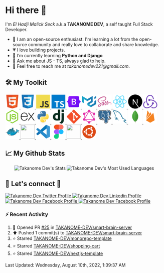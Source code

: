 # Hi there 👋

I'm _El Hadji Malick Seck_ a.k.a **TAKANOME DEV**, a self taught Full Stack Developer.

- 👯 I am an open-source enthusiast. I'm learning a lot from the open-source community and really love to collaborate and share knowledge.
- 💗 I love building projects.
- 🌱 I’m currently learning **Python and Django**
- 💬 Ask me about JS - TS, always glad to help.
- 📩 Feel free to reach me at _takanomedev221@gmail.com_.
<!-- <img align="right" src="https://github.com/TAKANOME-DEV/takanome-dev/blob/master/code.gif?raw=true" alt="GIF"  width="300" height="200" /> -->

## 🛠 My Toolkit

<p align="left">
 <a href="#">
    <img src="https://raw.githubusercontent.com/devicons/devicon/master/icons/html5/html5-original.svg" alt="" width="45" height="45" />
  </a>
 <a href="#">
    <img src="https://raw.githubusercontent.com/devicons/devicon/master/icons/css3/css3-original.svg" alt="" width="45" height="45" />
  </a>
 <a href="#">
    <img src="https://raw.githubusercontent.com/devicons/devicon/master/icons/javascript/javascript-original.svg" alt="" width="45" height="45" />
  </a>
  <a href="#">
    <img src="https://raw.githubusercontent.com/devicons/devicon/master/icons/typescript/typescript-original.svg" alt="" width="45" height="45" />
  </a>
  <a href="#">
    <img src="https://raw.githubusercontent.com/devicons/devicon/master/icons/bootstrap/bootstrap-original.svg" alt="" width="45" height="45" />
  </a>
  <a href="#">
    <img src="https://raw.githubusercontent.com/devicons/devicon/master/icons/materialui/materialui-original.svg" alt="" width="45" height="45" />
  </a>
  <a href="#">
    <img src="https://raw.githubusercontent.com/devicons/devicon/master/icons/sass/sass-original.svg" alt="" width="45" height="45" />
  </a>
  <a href="#">
    <img src="https://raw.githubusercontent.com/devicons/devicon/master/icons/react/react-original.svg" alt="" width="45" height="45" />
  </a>
  <a href="#">
    <img src="https://raw.githubusercontent.com/devicons/devicon/master/icons/nextjs/nextjs-original.svg" alt="" width="45" height="45" />
  </a>
  <a href="#">
    <img src="https://raw.githubusercontent.com/devicons/devicon/master/icons/redux/redux-original.svg" alt="" width="45" height="45" />
  </a>
  <a href="#">
    <img src="https://raw.githubusercontent.com/devicons/devicon/master/icons/nodejs/nodejs-original.svg" alt="" width="45" height="45" />
  </a>
  <a href="#">
    <img src="https://raw.githubusercontent.com/devicons/devicon/master/icons/express/express-original.svg" alt="" width="45" height="45" />
  </a>
  <a href="#">
    <img src="https://raw.githubusercontent.com/devicons/devicon/master/icons/python/python-original.svg" alt="" width="45" height="45" />
  </a>
  <a href="#">
    <img src="https://raw.githubusercontent.com/devicons/devicon/master/icons/django/django-plain.svg" alt="" width="45" height="45" />
  </a>
  <a href="#">
    <img src="https://raw.githubusercontent.com/devicons/devicon/master/icons/git/git-original.svg" alt="" width="45" height="45" />
  </a>
  <a href="#">
    <img src="https://raw.githubusercontent.com/devicons/devicon/master/icons/graphql/graphql-plain.svg" alt="" width="45" height="45" />
  </a>
  <a href="#">
    <img src="https://raw.githubusercontent.com/devicons/devicon/master/icons/postgresql/postgresql-original.svg" alt="" width="45" height="45" />
  </a>
  <a href="#">
    <img src="https://raw.githubusercontent.com/devicons/devicon/master/icons/mysql/mysql-original.svg" alt="" width="45" height="45" />
  </a>
  <a href="#">
    <img src="https://raw.githubusercontent.com/devicons/devicon/master/icons/mongodb/mongodb-original.svg" alt="" width="45" height="45" />
  </a>
  <a href="#">
    <img src="https://raw.githubusercontent.com/devicons/devicon/master/icons/firebase/firebase-plain.svg" alt="" width="45" height="45" />
  </a>
  <a href="#">
    <img src="https://raw.githubusercontent.com/devicons/devicon/master/icons/docker/docker-original.svg" alt="" width="45" height="45" />
  </a>
  <a href="#">
    <img src="https://upload.wikimedia.org/wikipedia/commons/3/35/Tux.svg" alt="" width="45" height="45" />
  </a>
  <a href="#">
    <img src="https://raw.githubusercontent.com/devicons/devicon/master/icons/vscode/vscode-original.svg" alt="" width="45" height="45" />
  </a>
  <a href="#">
    <img src="https://raw.githubusercontent.com/devicons/devicon/master/icons/figma/figma-original.svg" alt="" width="45" height="45" />
  </a>
  <a href="#">
    <img src="https://www.vectorlogo.zone/logos/getpostman/getpostman-icon.svg" alt="" width="45" height="45" />
  </a>
  <a href="#">
    <img src="https://raw.githubusercontent.com/devicons/devicon/master/icons/ubuntu/ubuntu-plain.svg" alt="" width="45" height="45" />
  </a>
</p>

## 📈 My Github Stats

<p align="center">
  <img width="54%" src="https://taka-github-readme-stats.vercel.app/api?username=takanome-dev&count_private=true&show_icons=true&theme=tokyonight" alt="Takanome Dev's Stats" />
  <img width="45%" src="https://taka-github-readme-stats.vercel.app/api/top-langs/?username=takanome-dev&langs_count=6&theme=tokyonight&layout=compact" alt="Takanome Dev's Most Used Languages" />
</p>

## 🤝 Let's connect 🤝

<p>
  <a href="https://twitter.com/takanome_dev" target="_blank">
    <img src="https://cdn.jsdelivr.net/npm/simple-icons@v6/icons/twitter.svg" alt="Takanome Dev Twitter Profile" width="45" height="45" />
  </a>
  <a href="https://www.linkedin.com/in/takanome-dev/" target="_blank">
    <img src="https://cdn.jsdelivr.net/npm/simple-icons@v6/icons/linkedin.svg" alt="Takanome Dev Linkedin Profile" width="45" height="45" />
    </a>
  <a href="https://web.facebook.com/TakanomeDev/" target="_blank">
    <img src="https://cdn.jsdelivr.net/npm/simple-icons@v6/icons/facebook.svg" alt="Takanome Dev Facebook Profile" width="45" height="45" />
  </a>
  <a href="https://www.instagram.com/takanome_dev/" target="_blank">
    <img src="https://cdn.jsdelivr.net/npm/simple-icons@v6/icons/instagram.svg" alt="Takanome Dev Facebook Profile" width="45" height="45" />
  </a>
</p>

### ⚡ Recent Activity

<!--RECENT_ACTIVITY:start-->
1. 💪 Opened PR [#25](https://github.com/TAKANOME-DEV/smart-brain-server/pull/25) in [TAKANOME-DEV/smart-brain-server](https://github.com/TAKANOME-DEV/smart-brain-server)
2. ⬆️ Pushed 1 commit(s) to [TAKANOME-DEV/smart-brain-server](https://github.com/TAKANOME-DEV/smart-brain-server)
3. ⭐ Starred [TAKANOME-DEV/monorepo-template](https://github.com/TAKANOME-DEV/monorepo-template)
4. ⭐ Starred [TAKANOME-DEV/shopping-cart](https://github.com/TAKANOME-DEV/shopping-cart)
5. ⭐ Starred [TAKANOME-DEV/nextjs-template](https://github.com/TAKANOME-DEV/nextjs-template)
<!--RECENT_ACTIVITY:end-->

<!--RECENT_ACTIVITY:last_update-->
Last Updated: Wednesday, August 10th, 2022, 1:39:37 AM
<!--RECENT_ACTIVITY:last_update_end-->
